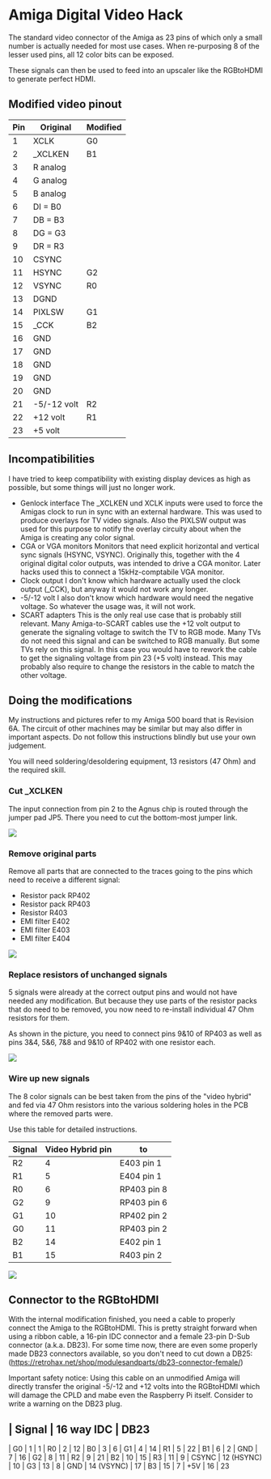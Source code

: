 # Amiga Digital Video Hack

The standard video connector of the Amiga as 23 pins of which only a small number
is actually needed for most use cases. When re-purposing 8 of the lesser used
pins, all 12 color bits can be exposed. 

These signals can then be used to feed into an upscaler like the RGBtoHDMI to generate
perfect HDMI.

## Modified video pinout

| Pin    | Original      | Modified
| ------ | ------------- | -------------------
| 1      | XCLK          | G0
| 2      | _XCLKEN       | B1
| 3      | R analog      |
| 4      | G analog      |
| 5      | B analog      |
| 6      | DI = B0       |
| 7      | DB = B3       |
| 8      | DG = G3       |
| 9      | DR = R3       |
| 10     | CSYNC         |
| 11     | HSYNC         | G2
| 12     | VSYNC         | R0
| 13     | DGND          |
| 14     | PIXLSW        | G1
| 15     | _CCK          | B2
| 16     | GND           |
| 17     | GND           |
| 18     | GND           |
| 19     | GND           |
| 20     | GND           |
| 21     | -5/-12 volt   | R2
| 22     | +12 volt      | R1
| 23     | +5  volt      |

## Incompatibilities

I have tried to keep compatibility with existing display devices as high as possible, but some things
will just no longer work.

* Genlock interface 
The _XCLKEN und XCLK inputs were used to force the Amigas clock to run in sync with an external hardware. This was 
used to produce overlays for TV video signals. Also the PIXLSW output was used for this purpose to notify the
overlay circuity about when the Amiga is creating any color signal.
* CGA or VGA monitors
Monitors that need explicit horizontal and vertical sync signals (HSYNC, VSYNC). Originally this, together with the 4 original digital 
color outputs, was intended to drive a CGA monitor. Later hacks used this to connect a 15kHz-comptabile VGA monitor. 
* Clock output 
I don't know which hardware actually used the clock output (_CCK), but anyway it would not work any longer.
* -5/-12 volt
I also don't know which hardware would need the negative voltage. So whatever the usage was, it will not work.
* SCART adapters
This is the only real use case that is probably still relevant. Many Amiga-to-SCART cables use the +12 volt output
to generate the signaling voltage to switch the TV to RGB mode. Many TVs do not need this signal and can be switched
to RGB manually. But some TVs rely on this signal. In this case you would have to rework the cable to get the signaling
voltage from pin 23 (+5 volt) instead. This may probably also require to change the resistors in the cable to match
the other voltage.

## Doing the modifications

My instructions and pictures refer to my Amiga 500 board that is Revision 6A. The circuit of other machines may be similar
but may also differ in important aspects. Do not follow this instructions blindly but use your own judgement.

You will need soldering/desoldering equipment, 13 resistors (47 Ohm) and the required skill.

### Cut _XCLKEN

The input connection from pin 2 to the Agnus chip is routed through the jumper pad JP5. There you need to
cut the bottom-most jumper link.

![](pic/cut_xclken.jpg)

### Remove original parts

Remove all parts that are connected to the traces going to the pins which need to
receive a different signal:

* Resistor pack RP402
* Resistor pack RP403
* Resistor R403
* EMI filter E402
* EMI filter E403
* EMI filter E404

![](pic/remove_parts.jpg)

### Replace resistors of unchanged signals

5 signals were already at the correct output pins and would not have needed any 
modification. But because they use parts of the resistor packs that do need to be removed, you now need
to re-install individual 47 Ohm resistors for them.

As shown in the picture, you need to connect pins 9&10 of RP403 as well as pins 3&4, 5&6, 7&8 and 9&10 of RP402
with one resistor each.

![](pic/unmodified.jpg)

### Wire up new signals

The 8 color signals can be best taken from the pins of the "video hybrid" and fed via 47 Ohm resistors 
into the various soldering holes in the PCB where the removed parts were.

Use this table for detailed instructions.

| Signal | Video Hybrid pin  | to
| ------ | ----------------- | -------------
| R2     | 4                 | E403 pin 1
| R1     | 5                 | E404 pin 1
| R0     | 6                 | RP403 pin 8
| G2     | 9                 | RP403 pin 6
| G1     | 10                | RP402 pin 2
| G0     | 11                | RP403 pin 2
| B2     | 14                | E402 pin 1
| B1     | 15                | R403 pin 2

![](pic/new_connections.jpg)

## Connector to the RGBtoHDMI

With the internal modification finished, you need a cable to properly connect the Amiga to the RGBtoHDMI. This is 
pretty straight forward when using a ribbon cable, a 16-pin IDC connector and a female 23-pin D-Sub connector (a.k.a. DB23).
For some time now, there are even some properly made DB23 connectors available, so you don't need to cut down a DB25: 
(https://retrohax.net/shop/modulesandparts/db23-connector-female/)

Important safety notice:
Using this cable on an unmodified Amiga will directly transfer the original -5/-12 and +12 volts into the RGBtoHDMI which
will damage the CPLD and mabe even the Raspberry Pi itself. Consider to write a warning on the DB23 plug.

| Signal  | 16 way IDC | DB23
-----------------------------
| G0      | 1          | 1
| R0      | 2          | 12
| B0      | 3          | 6
| G1      | 4          | 14
| R1      | 5          | 22
| B1      | 6          | 2
| GND     | 7          | 16
| G2      | 8          | 11
| R2      | 9          | 21
| B2      | 10         | 15
| R3      | 11         | 9
| CSYNC   | 12 (HSYNC) | 10
| G3      | 13         | 8
| GND     | 14 (VSYNC) | 17
| B3      | 15         | 7
| +5V     | 16         | 23
